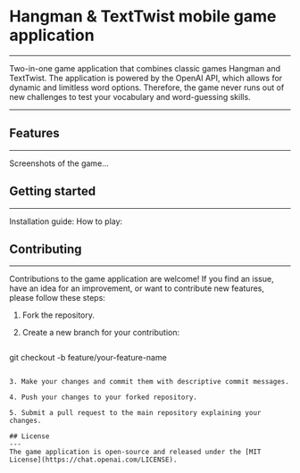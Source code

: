 # Hangman & TextTwist mobile game application
---
Two-in-one game application that combines classic games Hangman and TextTwist. The application is powered by the OpenAI API, which allows for dynamic and limitless word options. Therefore, the game never runs out of new challenges to test your vocabulary and word-guessing skills.
___

## Features
---
Screenshots of the game...

## Getting started
---
Installation guide:
How to play:

## Contributing
---
Contributions to the game application are welcome! If you find an issue, have an idea for an improvement, or want to contribute new features, please follow these steps:
1. Fork the repository.
    
2. Create a new branch for your contribution:
    
    ```bash
git checkout -b feature/your-feature-name
```
    
3. Make your changes and commit them with descriptive commit messages.
    
4. Push your changes to your forked repository.
    
5. Submit a pull request to the main repository explaining your changes.

## License
---
The game application is open-source and released under the [MIT License](https://chat.openai.com/LICENSE). 